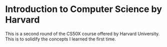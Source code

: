 # Introduction to Computer Science by Harvard

This is a second round of the CS50X course offered by Harvard University. This is to solidify the concepts I learned the first time.